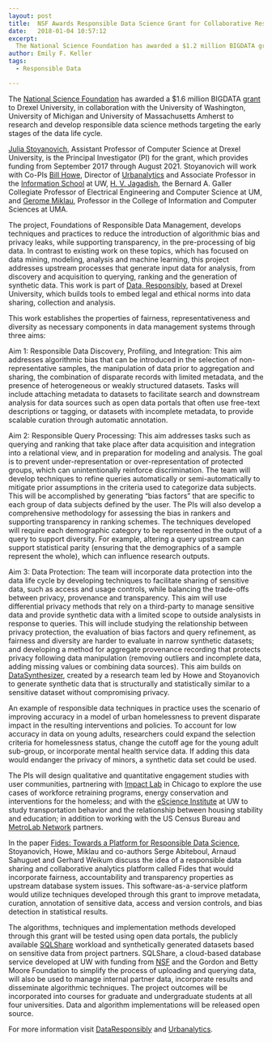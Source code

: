 ```yaml
---
layout: post
title:  NSF Awards Responsible Data Science Grant for Collaborative Research
date:   2018-01-04 10:57:12
excerpt:
  The National Science Foundation has awarded a $1.2 million BIGDATA grant to Drexel University, in collaboration with the University of Washington, University of Michigan and University of Massachusetts Amherst to research and develop responsible data science methods targeting the early stages of the data life cycle.
author: Emily F. Keller
tags:
  - Responsible Data

---
```


The [National Science Foundation](https://www.nsf.gov/) has awarded a $1.6 million BIGDATA [grant](https://www.nsf.gov/awardsearch/showAward?AWD_ID=1741047&HistoricalAwards=false) to Drexel University, in collaboration with the University of Washington, University of Michigan and University of Massachusetts Amherst to research and develop responsible data science methods targeting the early stages of the data life cycle.

[Julia Stoyanovich](https://www.cs.drexel.edu/~julia/index.html), Assistant Professor of Computer Science at Drexel University, is the Principal Investigator (PI) for the grant, which provides funding from September 2017 through August 2021. Stoyanovich will work with Co-PIs [Bill Howe](https://faculty.washington.edu/billhowe/), Director of [Urbanalytics](http://urbanalytics.uw.edu/) and Associate Professor in the [Information School](https://ischool.uw.edu/) at UW, [H. V. Jagadish](http://web.eecs.umich.edu/~jag/), the Bernard A. Galler Collegiate Professor of Electrical Engineering and Computer Science at UM, and [Gerome Miklau](https://people.cs.umass.edu/~miklau/), Professor in the College of Information and Computer Sciences at UMA.

The project, Foundations of Responsible Data Management, develops techniques and practices to reduce the introduction of algorithmic bias and privacy leaks, while supporting transparency, in the pre-processing of big data. In contrast to existing work on these topics, which has focused on data mining, modeling, analysis and machine learning, this project addresses upstream processes that generate input data for analysis, from discovery and acquisition to querying, ranking and the generation of synthetic data. This work is part of [Data, Responsibly](https://dataresponsibly.github.io/), based at Drexel University, which builds tools to embed legal and ethical norms into data sharing, collection and analysis.

This work establishes the properties of fairness, representativeness and diversity as necessary components in data management systems through three aims:

Aim 1: Responsible Data Discovery, Profiling, and Integration: This aim addresses algorithmic bias that can be introduced in the selection of non-representative samples, the manipulation of data prior to aggregation and sharing, the combination of disparate records with limited metadata, and the presence of heterogeneous or weakly structured datasets. Tasks will include attaching metadata to datasets to facilitate search and downstream analysis for data sources such as open data portals that often use free-text descriptions or tagging, or datasets with incomplete metadata, to provide scalable curation through automatic annotation.

Aim 2: Responsible Query Processing: This aim addresses tasks such as querying and ranking that take place after data acquisition and integration into a relational view, and in preparation for modeling and analysis. The goal is to prevent under-representation or over-representation of protected groups, which can unintentionally reinforce discrimination. The team will develop techniques to refine queries automatically or semi-automatically to mitigate prior assumptions in the criteria used to categorize data subjects. This will be accomplished by generating “bias factors” that are specific to each group of data subjects defined by the user. The PIs will also develop a comprehensive methodology for assessing the bias in rankers and supporting transparency in ranking schemes. The techniques developed will require each demographic category to be represented in the output of a query to support diversity. For example, altering a query upstream can support statistical parity (ensuring that the demographics of a sample represent the whole), which can influence research outputs.

Aim 3: Data Protection: The team will incorporate data protection into the data life cycle by developing techniques to facilitate sharing of sensitive data, such as access and usage controls, while balancing the trade-offs between privacy, provenance and transparency. This aim will use differential privacy methods that rely on a third-party to manage sensitive data and provide synthetic data with a limited scope to outside analysists in response to queries. This will include studying the relationship between privacy protection, the evaluation of bias factors and query refinement, as fairness and diversity are harder to evaluate in narrow synthetic datasets; and developing a method for aggregate provenance recording that protects privacy following data manipulation (removing outliers and incomplete data, adding missing values or combining data sources). This aim builds on [DataSynthesizer](https://dl.acm.org/citation.cfm?doid=3085504.3091117), created by a research team led by Howe and Stoyanovich to generate synthetic data that is structurally and statistically similar to a sensitive dataset without compromising privacy.

An example of responsible data techniques in practice uses the scenario of improving accuracy in a model of urban homelessness to prevent disparate impact in the resulting interventions and policies. To account for low accuracy in data on young adults, researchers could expand the selection criteria for homelessness status, change the cutoff age for the young adult sub-group, or incorporate mental health service data. If adding this data would endanger the privacy of minors, a synthetic data set could be used.

The PIs will design qualitative and quantitative engagement studies with user communities, partnering with [Impact Lab](http://www.theimpactlab.co/) in Chicago to explore the use cases of workforce retraining programs, energy conservation and interventions for the homeless; and with the [eScience Institute](http://escience.washington.edu/) at UW to study transportation behavior and the relationship between housing stability and education; in addition to working with the US Census Bureau and [MetroLab Network](https://metrolabnetwork.org/) partners.

In the paper [Fides: Towards a Platform for Responsible Data Science](https://hal.inria.fr/hal-01522418), Stoyanovich, Howe, Miklau and co-authors Serge Abiteboul, Arnaud Sahuguet and Gerhard Weikum discuss the idea of a responsible data sharing and collaborative analytics platform called Fides that would incorporate fairness, accountability and transparency properties as upstream database system issues. This software-as-a-service platform would utilize techniques developed through this grant to improve metadata, curation, annotation of sensitive data, access and version controls, and bias detection in statistical results.

The algorithms, techniques and implementation methods developed through this grant will be tested using open data portals, the publicly available [SQLShare](https://uwescience.github.io/sqlshare/) workload and synthetically generated datasets based on sensitive data from project partners. SQLShare, a cloud-based database service developed at UW with funding from [NSF](https://nsf.gov/awardsearch/showAward?AWD_ID=1064505) and the Gordon and Betty Moore Foundation to simplify the process of uploading and querying data, will also be used to manage internal partner data, incorporate results and disseminate algorithmic techniques. The project outcomes will be incorporated into courses for graduate and undergraduate students at all four universities. Data and algorithm implementations will be released open source.

For more information visit [DataResponsibly](https://dataresponsibly.github.io/index.html) and [Urbanalytics](http://urbanalytics.uw.edu/).
